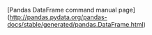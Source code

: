 [Pandas DataFrame command manual page] (http://pandas.pydata.org/pandas-docs/stable/generated/pandas.DataFrame.html)
